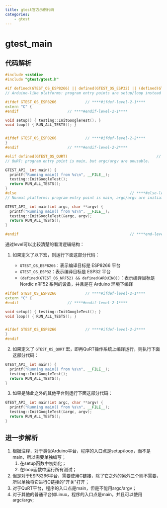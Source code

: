 ```yaml
---
title: gtest官方示例代码
categories:
	- gtest
---
```

# gtest_main

<!-- more -->

## 代码解析

```cpp
#include <cstdio>
#include "gtest/gtest.h"

#if defined(GTEST_OS_ESP8266) || defined(GTEST_OS_ESP32) || (defined(GTEST_OS_NRF52) && defined(ARDUINO)) // ****#if-level-1****
// Arduino-like platforms: program entry points are setup/loop instead of main.

#ifdef GTEST_OS_ESP8266				// ****#ifdef-level-2-1****
extern "C" {
#endif						// ****#endif-level-2-1****

void setup() { testing::InitGoogleTest(); }
void loop() { RUN_ALL_TESTS(); }


#ifdef GTEST_OS_ESP8266				// ****#ifdef-level-2-2****
}
#endif						// ****#endif-level-2-2****

#elif defined(GTEST_OS_QURT)										// ****#elif-level-1****
// QuRT: program entry point is main, but argc/argv are unusable.

GTEST_API_ int main() {
  printf("Running main() from %s\n", __FILE__);
  testing::InitGoogleTest();
  return RUN_ALL_TESTS();
}
#else													// ****#else-level-1****
// Normal platforms: program entry point is main, argc/argv are initialized.

GTEST_API_ int main(int argc, char **argv) {
  printf("Running main() from %s\n", __FILE__);
  testing::InitGoogleTest(&argc, argv);
  return RUN_ALL_TESTS();
}

#endif													// ****end-level-1****
```

通过level可以比较清楚的看清逻辑结构：

1. 如果定义了以下宏，则运行下面这部分代码：

   * `GTEST_OS_ESP8266`：表示编译目标是 ESP8266 平台
   * `GTEST_OS_ESP32`：表示编译目标是 ESP32 平台
   * `(defined(GTEST_OS_NRF52) && defined(ARDUINO))`：表示编译目标是 Nordic nRF52 系列的设备，并且是在 Arduino 环境下编译

```cpp
#ifdef GTEST_OS_ESP8266				// ****#ifdef-level-2-1****
extern "C" {
#endif						// ****#endif-level-2-1****

void setup() { testing::InitGoogleTest(); }
void loop() { RUN_ALL_TESTS(); }


#ifdef GTEST_OS_ESP8266				// ****#ifdef-level-2-2****
}
#endif
```

2. 如果定义了 `GTEST_OS_QURT` 宏，即再QuRT操作系统上编译运行，则执行下面这部分代码：

```cpp
GTEST_API_ int main() {
  printf("Running main() from %s\n", __FILE__);
  testing::InitGoogleTest();
  return RUN_ALL_TESTS();
}
```

3. 如果是除此之外的其他平台则运行下面这部分代码：

```cpp
GTEST_API_ int main(int argc, char **argv) {
  printf("Running main() from %s\n", __FILE__);
  testing::InitGoogleTest(&argc, argv);
  return RUN_ALL_TESTS();
}
```


## 进一步解析

1. 根据注释，对于类似Arduino平台，程序的入口点是setup/loop，而不是main，所以需要单独编写；
   1. 在setup函数中初始化；
   2. 在loop函数中运行所有测试；
2. 但是对于ESP8266平台，需要使用C链接，除了它之外的另外三个则不需要，所以单独将它进行C链接的"开关"打开；
3. 对于QuRT平台，程序的入口点是main，但是不能用argc/argv；
4. 对于其他的普通平台如Linux，程序的入口点是main，并且可以使用argc/argv;
